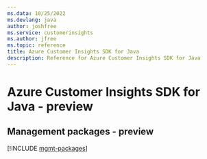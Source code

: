 ```yaml
---
ms.data: 10/25/2022
ms.devlang: java
author: joshfree
ms.service: customerinsights
ms.author: jfree
ms.topic: reference
title: Azure Customer Insights SDK for Java
description: Reference for Azure Customer Insights SDK for Java
---
```

# Azure Customer Insights SDK for Java - preview

## Management packages - preview
[!INCLUDE [mgmt-packages](customer-insights-mgmt-index.md)]
